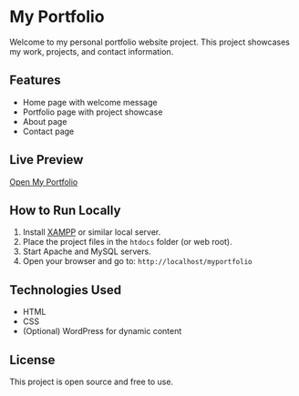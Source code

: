 # My Portfolio

Welcome to my personal portfolio website project. This project showcases my work, projects, and contact information.

## Features

- Home page with welcome message
- Portfolio page with project showcase
- About page
- Contact page

## Live Preview

[Open My Portfolio](http://localhost/myportfolio)

## How to Run Locally

1. Install [XAMPP](https://www.apachefriends.org/) or similar local server.
2. Place the project files in the `htdocs` folder (or web root).
3. Start Apache and MySQL servers.
4. Open your browser and go to: `http://localhost/myportfolio`

## Technologies Used

- HTML
- CSS
- (Optional) WordPress for dynamic content

## License

This project is open source and free to use.
